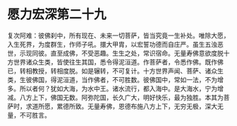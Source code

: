 # 愿力宏深第二十九
复次阿难：彼佛刹中，所有现在、未来一切菩萨，皆当究竟一生补处。唯除大愿，入生死界，为度群生，作师子吼。擐大甲胄，以宏誓功德而自庄严。虽生五浊恶世，示现同彼。直至成佛，不受恶趣。生生之处，常识宿命。无量寿佛意欲度脱十方世界诸众生类，皆使往生其国，悉令得泥洹道。作菩萨者，令悉作佛。既作佛已，转相教授，转相度脱。如是辗转，不可复计。十方世界声闻、菩萨、诸众生类，生彼佛国，得泥洹道，当作佛者，不可胜数。彼佛国中，常如一法，不为增多。所以者何？犹如大海，为水中王。诸水流行，都入海中。是大海水，宁为增减。八方上下，佛国无数。阿弥陀国，长久广大，明好快乐，最为独胜。本其为菩萨时，求道所愿，累德所致。无量寿佛，恩德布施八方上下，无穷无极，深大无量，不可胜言。
